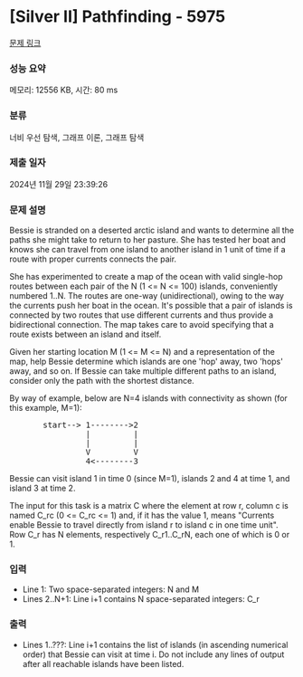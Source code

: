 # [Silver II] Pathfinding - 5975 

[문제 링크](https://www.acmicpc.net/problem/5975) 

### 성능 요약

메모리: 12556 KB, 시간: 80 ms

### 분류

너비 우선 탐색, 그래프 이론, 그래프 탐색

### 제출 일자

2024년 11월 29일 23:39:26

### 문제 설명

<p>Bessie is stranded on a deserted arctic island and wants to determine all the paths she might take to return to her pasture. She has tested her boat and knows she can travel from one island to another island in 1 unit of time if a route with proper currents connects the pair.</p>

<p>She has experimented to create a map of the ocean with valid single-hop routes between each pair of the N (1 <= N <= 100) islands, conveniently numbered 1..N. The routes are one-way (unidirectional), owing to the way the currents push her boat in the ocean. It's possible that a pair of islands is connected by two routes that use different currents and thus provide a bidirectional connection. The map takes care to avoid specifying that a route exists between an island and itself.</p>

<p>Given her starting location M (1 <= M <= N) and a representation of the map, help Bessie determine which islands are one 'hop' away, two 'hops' away, and so on. If Bessie can take multiple different paths to an island, consider only the path with the shortest distance.</p>

<p>By way of example, below are N=4 islands with connectivity as shown (for this example, M=1):</p>

<pre>       start--> 1-------->2
                |         |
                |         |
                V         V
                4<--------3</pre>

<p>Bessie can visit island 1 in time 0 (since M=1), islands 2 and 4 at time 1, and island 3 at time 2.</p>

<p>The input for this task is a matrix C where the element at row r, column c is named C_rc (0 <= C_rc <= 1) and, if it has the value 1, means "Currents enable Bessie to travel directly from island r to island c in one time unit". Row C_r has N elements, respectively C_r1..C_rN, each one of which is 0 or 1.</p>

### 입력 

 <ul>
	<li>Line 1: Two space-separated integers: N and M</li>
	<li>Lines 2..N+1: Line i+1 contains N space-separated integers: C_r</li>
</ul>

<p> </p>

### 출력 

 <ul>
	<li>Lines 1..???: Line i+1 contains the list of islands (in ascending numerical order) that Bessie can visit at time i.  Do not include any lines of output after all reachable islands have been listed.</li>
</ul>

<p> </p>

